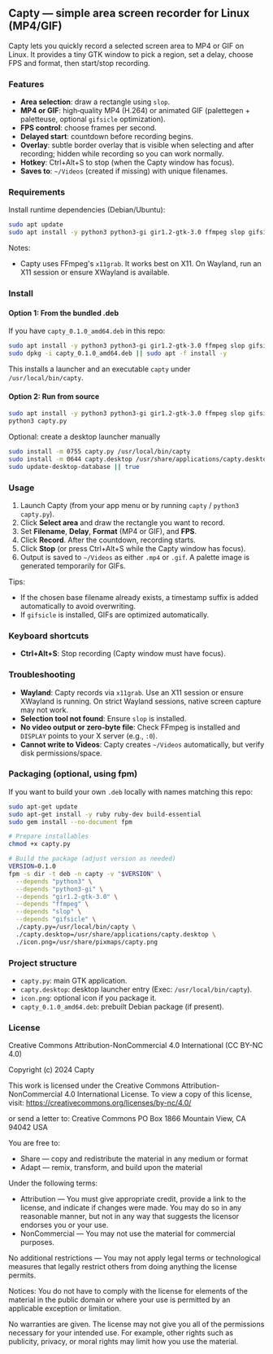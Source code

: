 ## Capty — simple area screen recorder for Linux (MP4/GIF)

Capty lets you quickly record a selected screen area to MP4 or GIF on Linux. It provides a tiny GTK window to pick a region, set a delay, choose FPS and format, then start/stop recording.

### Features
- **Area selection**: draw a rectangle using `slop`.
- **MP4 or GIF**: high‑quality MP4 (H.264) or animated GIF (palettegen + paletteuse, optional `gifsicle` optimization).
- **FPS control**: choose frames per second.
- **Delayed start**: countdown before recording begins.
- **Overlay**: subtle border overlay that is visible when selecting and after recording; hidden while recording so you can work normally.
- **Hotkey**: Ctrl+Alt+S to stop (when the Capty window has focus).
- **Saves to**: `~/Videos` (created if missing) with unique filenames.

### Requirements
Install runtime dependencies (Debian/Ubuntu):

```bash
sudo apt update
sudo apt install -y python3 python3-gi gir1.2-gtk-3.0 ffmpeg slop gifsicle
```

Notes:
- Capty uses FFmpeg's `x11grab`. It works best on X11. On Wayland, run an X11 session or ensure XWayland is available.

### Install

#### Option 1: From the bundled .deb
If you have `capty_0.1.0_amd64.deb` in this repo:

```bash
sudo apt install -y python3 python3-gi gir1.2-gtk-3.0 ffmpeg slop gifsicle
sudo dpkg -i capty_0.1.0_amd64.deb || sudo apt -f install -y
```

This installs a launcher and an executable `capty` under `/usr/local/bin/capty`.

#### Option 2: Run from source

```bash
sudo apt install -y python3 python3-gi gir1.2-gtk-3.0 ffmpeg slop gifsicle
python3 capty.py
```

Optional: create a desktop launcher manually

```bash
sudo install -m 0755 capty.py /usr/local/bin/capty
sudo install -m 0644 capty.desktop /usr/share/applications/capty.desktop
sudo update-desktop-database || true
```

### Usage
1. Launch Capty (from your app menu or by running `capty` / `python3 capty.py`).
2. Click **Select area** and draw the rectangle you want to record.
3. Set **Filename**, **Delay**, **Format** (MP4 or GIF), and **FPS**.
4. Click **Record**. After the countdown, recording starts.
5. Click **Stop** (or press Ctrl+Alt+S while the Capty window has focus).
6. Output is saved to `~/Videos` as either `.mp4` or `.gif`. A palette image is generated temporarily for GIFs.

Tips:
- If the chosen base filename already exists, a timestamp suffix is added automatically to avoid overwriting.
- If `gifsicle` is installed, GIFs are optimized automatically.

### Keyboard shortcuts
- **Ctrl+Alt+S**: Stop recording (Capty window must have focus).

### Troubleshooting
- **Wayland**: Capty records via `x11grab`. Use an X11 session or ensure XWayland is running. On strict Wayland sessions, native screen capture may not work.
- **Selection tool not found**: Ensure `slop` is installed.
- **No video output or zero‑byte file**: Check FFmpeg is installed and `DISPLAY` points to your X server (e.g., `:0`).
- **Cannot write to Videos**: Capty creates `~/Videos` automatically, but verify disk permissions/space.

### Packaging (optional, using fpm)
If you want to build your own `.deb` locally with names matching this repo:

```bash
sudo apt-get update
sudo apt-get install -y ruby ruby-dev build-essential
sudo gem install --no-document fpm

# Prepare installables
chmod +x capty.py

# Build the package (adjust version as needed)
VERSION=0.1.0
fpm -s dir -t deb -n capty -v "$VERSION" \
  --depends "python3" \
  --depends "python3-gi" \
  --depends "gir1.2-gtk-3.0" \
  --depends "ffmpeg" \
  --depends "slop" \
  --depends "gifsicle" \
  ./capty.py=/usr/local/bin/capty \
  ./capty.desktop=/usr/share/applications/capty.desktop \
  ./icon.png=/usr/share/pixmaps/capty.png
```

### Project structure
- `capty.py`: main GTK application.
- `capty.desktop`: desktop launcher entry (Exec: `/usr/local/bin/capty`).
- `icon.png`: optional icon if you package it.
- `capty_0.1.0_amd64.deb`: prebuilt Debian package (if present).

### License
Creative Commons Attribution-NonCommercial 4.0 International (CC BY-NC 4.0)

Copyright (c) 2024 Capty

This work is licensed under the Creative Commons Attribution-NonCommercial 4.0 International License. To view a copy of this license, visit:
https://creativecommons.org/licenses/by-nc/4.0/

or send a letter to:
Creative Commons
PO Box 1866
Mountain View, CA 94042
USA

You are free to:
- Share — copy and redistribute the material in any medium or format
- Adapt — remix, transform, and build upon the material

Under the following terms:
- Attribution — You must give appropriate credit, provide a link to the license, and indicate if changes were made. You may do so in any reasonable manner, but not in any way that suggests the licensor endorses you or your use.
- NonCommercial — You may not use the material for commercial purposes.

No additional restrictions — You may not apply legal terms or technological measures that legally restrict others from doing anything the license permits.

Notices:
You do not have to comply with the license for elements of the material in the public domain or where your use is permitted by an applicable exception or limitation.

No warranties are given. The license may not give you all of the permissions necessary for your intended use. For example, other rights such as publicity, privacy, or moral rights may limit how you use the material.